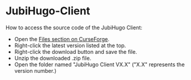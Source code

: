 # JubiHugo-Client
How to access the source code of the JubiHugo Client:

- Open the [Files section on CurseForge](https://www.curseforge.com/minecraft/modpacks/jubihugo-client/files/all).
- Right-click the latest version listed at the top.
- Right-click the download button and save the file.
- Unzip the downloaded .zip file.
- Open the folder named "JubiHugo Client VX.X" ("X.X" represents the version number.)
